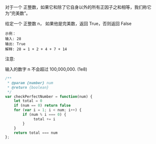 
对于一个 正整数，如果它和除了它自身以外的所有正因子之和相等，我们称它为“完美数”。

给定一个 正整数 n， 如果他是完美数，返回 True，否则返回 False

 
```
示例：
输入: 28
输出: True
解释: 28 = 1 + 2 + 4 + 7 + 14
 ```

注意:

输入的数字 n 不会超过 100,000,000. (1e8)


```javascript
/**
 * @param {number} num
 * @return {boolean}
 */
var checkPerfectNumber = function(num) {
    let total = 0
    if (num == 0) return false
    for (var i = 1; i < num; i++) {
        if (num % i === 0) {
             total += i   
        }
    }
    return total === num
};
```
